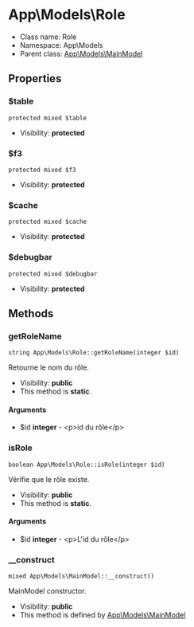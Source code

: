 App\Models\Role
===============






* Class name: Role
* Namespace: App\Models
* Parent class: [App\Models\MainModel](App-Models-MainModel.md)





Properties
----------


### $table

    protected mixed $table





* Visibility: **protected**


### $f3

    protected mixed $f3





* Visibility: **protected**


### $cache

    protected mixed $cache





* Visibility: **protected**


### $debugbar

    protected mixed $debugbar





* Visibility: **protected**


Methods
-------


### getRoleName

    string App\Models\Role::getRoleName(integer $id)

Retourne le nom du rôle.



* Visibility: **public**
* This method is **static**.


#### Arguments
* $id **integer** - &lt;p&gt;id du rôle&lt;/p&gt;



### isRole

    boolean App\Models\Role::isRole(integer $id)

Vérifie que le rôle existe.



* Visibility: **public**
* This method is **static**.


#### Arguments
* $id **integer** - &lt;p&gt;L&#039;id du rôle&lt;/p&gt;



### __construct

    mixed App\Models\MainModel::__construct()

MainModel constructor.



* Visibility: **public**
* This method is defined by [App\Models\MainModel](App-Models-MainModel.md)




